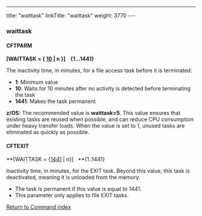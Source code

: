 ---
title: "waittask"
linkTitle: "waittask"
weight: 3770
--- <span id="waittask"></span>

### waittask

<span id="waittask_CFTPARM"></span>

#### CFTPARM

****[WAITTASK = { <u>10</u> &#124; n }]    {1...1441}****

The inactivity time, in minutes, for a file access task before it is terminated:

- ****1****: Minimum value
- ****10****: Waits for 10 minutes after no activity is detected before terminating the task
- **1441**: Makes the task permanent

****z/OS:**** The recommended value is **waittask=5**. This value ensures that existing tasks are reused when possible, and can reduce CPU consumption under heavy transfer loads. When the value is set to 1, unused tasks are eliminated as quickly as possible.

<span id="waittask_CFTEXIT"></span>

#### CFTEXIT

**[WAITTASK = {<u>1441</u> &#124; n}]   **{1..1441}

Inactivity time, in minutes, for the EXIT task. Beyond this value, this
task is deactivated, meaning it is unloaded from the memory.

- The task is permanent if this value is equal to 1441.
- This parameter only applies to file EXIT tasks.

[Return to Command index](../../)
